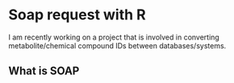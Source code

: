 # Soap request with R

I am recently working on a project that is involved in converting metabolite/chemical compound IDs between databases/systems. 

## <i class="fa fa-hand-o-right"></i> What is SOAP

